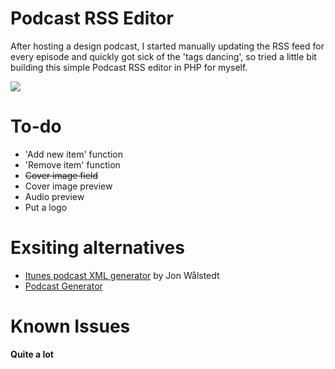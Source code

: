 # Podcast RSS Editor
After hosting a design podcast, I started manually updating the RSS feed for every episode and quickly got sick of the 'tags dancing', so tried a little bit building this simple Podcast RSS editor in PHP for myself.

![](https://raw.githubusercontent.com/JJYing/Podcast-RSS-Editor/master/screenshot.jpg)

# To-do
- 'Add new item' function
- 'Remove item' function
- ~~Cover image field~~
- Cover image preview
- Audio preview
- Put a logo

# Exsiting alternatives
- [Itunes podcast XML generator](http://codepen.io/jon-walstedt/pen/jsIup) by Jon Wålstedt
- [Podcast Generator](http://www.podcastgenerator.net/)

# Known Issues
**Quite a lot**